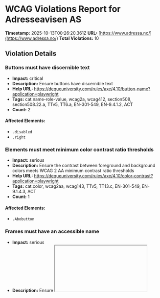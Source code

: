 # WCAG Violations Report for Adresseavisen AS

**Timestamp:** 2025-10-13T00:26:20.361Z
**URL:** [https://www.adressa.no/](https://www.adressa.no/)
**Total Violations:** 10

## Violation Details

### Buttons must have discernible text

- **Impact:** critical
- **Description:** Ensure buttons have discernible text
- **Help URL:** https://dequeuniversity.com/rules/axe/4.10/button-name?application=playwright
- **Tags:** cat.name-role-value, wcag2a, wcag412, section508, section508.22.a, TTv5, TT6.a, EN-301-549, EN-9.4.1.2, ACT
- **Count:** 2

#### Affected Elements:

- `.disabled`
- `.right`

### Elements must meet minimum color contrast ratio thresholds

- **Impact:** serious
- **Description:** Ensure the contrast between foreground and background colors meets WCAG 2 AA minimum contrast ratio thresholds
- **Help URL:** https://dequeuniversity.com/rules/axe/4.10/color-contrast?application=playwright
- **Tags:** cat.color, wcag2aa, wcag143, TTv5, TT13.c, EN-301-549, EN-9.1.4.3, ACT
- **Count:** 1

#### Affected Elements:

- `.Abobutton`

### Frames must have an accessible name

- **Impact:** serious
- **Description:** Ensure <iframe> and <frame> elements have an accessible name
- **Help URL:** https://dequeuniversity.com/rules/axe/4.10/frame-title?application=playwright
- **Tags:** cat.text-alternatives, wcag2a, wcag412, section508, section508.22.i, TTv5, TT12.d, EN-301-549, EN-9.4.1.2
- **Count:** 1

#### Affected Elements:

- `#dakapo_postopbar`

### Heading levels should only increase by one

- **Impact:** moderate
- **Description:** Ensure the order of headings is semantically correct
- **Help URL:** https://dequeuniversity.com/rules/axe/4.10/heading-order?application=playwright
- **Tags:** cat.semantics, best-practice
- **Count:** 1

#### Affected Elements:

- `.flipped.OnePlusXTeasers.grid:nth-child(1) > .is-section-mn24-skin.life20.is-skin > a > .t100 > h3`

### Images must have alternative text

- **Impact:** critical
- **Description:** Ensure <img> elements have alternative text or a role of none or presentation
- **Help URL:** https://dequeuniversity.com/rules/axe/4.10/image-alt?application=playwright
- **Tags:** cat.text-alternatives, wcag2a, wcag111, section508, section508.22.a, TTv5, TT7.a, TT7.b, EN-301-549, EN-9.1.1.1, ACT
- **Count:** 22

#### Affected Elements:

- `.center.no-padding.table-cell:nth-child(2) > .fade-image.icon > .off[src=""]`
- `.center.no-padding.table-cell:nth-child(2) > .fade-image.icon > .on`
- `.center.no-padding.table-cell:nth-child(3) > .fade-image.icon > .off[src=""]`
- `.center.no-padding.table-cell:nth-child(3) > .fade-image.icon > .on`
- `.center.no-padding.table-cell:nth-child(4) > .fade-image.icon > .off[src=""]`
- `.center.no-padding.table-cell:nth-child(4) > .fade-image.icon > .on`
- `.center.no-padding.table-cell:nth-child(5) > .fade-image.icon > .off[src=""]`
- `.center.no-padding.table-cell:nth-child(5) > .fade-image.icon > .on`
- `.center.no-padding.table-cell:nth-child(6) > .fade-image.icon > .off[src=""]`
- `.center.no-padding.table-cell:nth-child(6) > .fade-image.icon > .on`
- `.center.no-padding.table-cell:nth-child(7) > .fade-image.icon > .off[src=""]`
- `.center.no-padding.table-cell:nth-child(7) > .fade-image.icon > .on`
- `.center.no-padding.table-cell:nth-child(8) > .fade-image.icon > .off[src=""]`
- `.center.no-padding.table-cell:nth-child(8) > .fade-image.icon > .on`
- `.center.no-padding.table-cell:nth-child(9) > .fade-image.icon > .off[src=""]`
- `.center.no-padding.table-cell:nth-child(9) > .fade-image.icon > .on`
- `.center.no-padding.table-cell:nth-child(10) > .fade-image.icon > .off[src=""]`
- `.center.no-padding.table-cell:nth-child(10) > .fade-image.icon > .on`
- `.center.no-padding.table-cell:nth-child(11) > .fade-image.icon > .off[src=""]`
- `.center.no-padding.table-cell:nth-child(11) > .fade-image.icon > .on`
- `.center.no-padding.table-cell:nth-child(12) > .fade-image.icon > .off[src=""]`
- `.center.no-padding.table-cell:nth-child(12) > .fade-image.icon > .on`

### Main landmark should not be contained in another landmark

- **Impact:** moderate
- **Description:** Ensure the main landmark is at top level
- **Help URL:** https://dequeuniversity.com/rules/axe/4.10/landmark-main-is-top-level?application=playwright
- **Tags:** cat.semantics, best-practice
- **Count:** 99

#### Affected Elements:

- `.Bundles:nth-child(1) > .OnePlusXTeasers.grid > .hot70.gridspotlight.card-size-large > a > .t100`
- `.Bundles:nth-child(1) > .OnePlusXTeasers.grid > .life20.gridspotlightside.hot50 > a > .t100`
- `.Bundles:nth-child(1) > .OnePlusXTeasers.grid > .hot60.gridspotlightside.life40 > a > .t100`
- `.flipped.OnePlusXTeasers.grid:nth-child(1) > .is-section-mn24-skin.life20.is-skin > a > .t100`
- `.flipped.OnePlusXTeasers.grid:nth-child(1) > .life60.gridspotlight.card-size-large > a > .t100`
- `.flipped.OnePlusXTeasers.grid:nth-child(1) > .is-section-meninger-skin.opinion.is-skin > a > .t100`
- `.ThreeTeasers.grid:nth-child(3) > .hot60.gridtriple.life40:nth-child(1) > a > .t100`
- `.is-section-sport-skin.life20.is-skin > a > .t100`
- `.ThreeTeasers.grid:nth-child(3) > .is-section-sport-skin.is-skin.hot60:nth-child(3) > a > .t100`
- `.gridfullsize-bundle.is-rbk-skin.card-size-large > a > .t100`
- `.small-items.is-rbk-skin.hot70 > a > .t100`
- `.life60.hot60.gridspotlightside > a > .t100`
- `.OnePlusXTeasers.grid:nth-child(4) > .no-image.life20.gridspotlightside > a > .t100`
- `.grade.hot60.gridspotlightside > a > .t100`
- `.no-image.life20.gridspotlightside:nth-child(1) > a > .t100`
- `.flipped.OnePlusXTeasers.grid:nth-child(7) > .is-section-sport-skin.gridspotlight.card-size-large > a > .t100`
- `.flipped.OnePlusXTeasers.grid:nth-child(7) > .no-image.life20.gridspotlightside:nth-child(3) > a > .t100`
- `.flipped.OnePlusXTeasers.grid:nth-child(7) > .gridspotlightside.hot50.life40 > a > .t100`
- `.ThreeTeasers.grid:nth-child(9) > .hot60.gridtriple.life40 > a > .t100`
- `.no-image.life20.gridtriple > a > .t100`
- `.ThreeTeasers.grid:nth-child(9) > .gridtriple.hot50.life40 > a > .t100`
- `.gridfullsize-bundle.is-section-sport-skin.card-size-large > a > .t100`
- `.small-items.hot70.is-section-sport-skin > a > .t100`
- `.hot70.gridspotlightside.life40 > a > .t100`
- `.OnePlusXTeasers.grid:nth-child(12) > .no-image.life20.gridspotlightside > a > .t100`
- `.OnePlusXTeasers.grid:nth-child(12) > .hot60.gridspotlightside.life40 > a > .t100`
- `.flipped.OnePlusXTeasers.grid:nth-child(13) > .life20.gridspotlightside.hot50:nth-child(1) > a > .t100`
- `.is-section-sport-skin.life60.gridspotlight > a > .t100`
- `.flipped.OnePlusXTeasers.grid:nth-child(13) > .life20.gridspotlightside.hot50:nth-child(3) > a > .t100`
- `.hot70.gridtriple.life40 > a > .t100`
- `.hot40.life20.gridtriple > a > .t100`
- `.is-rbk-skin.is-skin.gridtriple > a > .t100`
- `.OnePlusXTeasers.grid:nth-child(17) > .hot70.gridspotlight.card-size-large > a > .t100`
- `.OnePlusXTeasers.grid:nth-child(17) > .hot40.life20.gridspotlightside:nth-child(2) > a > .t100`
- `.OnePlusXTeasers.grid:nth-child(17) > .hot40.life20.gridspotlightside:nth-child(3) > a > .t100`
- `.flipped.OnePlusXTeasers.grid:nth-child(19) > .grade.gridspotlightside.hot50:nth-child(1) > a > .t100`
- `.flipped.OnePlusXTeasers.grid:nth-child(19) > .gridspotlight.card-size-large.hot60 > a > .t100`
- `.grade.gridspotlightside.hot50:nth-child(3) > a > .t100`
- `.AdWithTeaser.grid:nth-child(20) > .life20.gridtriple.hot50 > a > .t100`
- `.ThreeTeasers.grid:nth-child(21) > .is-section-meninger-skin.opinion.life20 > a > .t100`
- `.ThreeTeasers.grid:nth-child(21) > .gridtriple.hot50.life40 > a > .t100`
- `.life20.gridtriple.hot50:nth-child(3) > a > .t100`
- `.is-section-kultur-skin.gridspotlight.card-size-large > a > .t100`
- `.OnePlusXTeasers.grid:nth-child(24) > .hot40.life20.gridspotlightside > a > .t100`
- `.OnePlusXTeasers.grid:nth-child(24) > .opinion.is-section-sport-skin.is-skin > a > .t100`
- `.ThreeTeasers.grid:nth-child(25) > .hot40.gridtriple.life40 > a > .t100`
- `.ThreeTeasers.grid:nth-child(25) > .is-section-trdby-skin.is-skin.gridtriple > a > .t100`
- `.ThreeTeasers.grid:nth-child(25) > .life60.gridtriple.hot50 > a > .t100`
- `.flipped.OnePlusXTeasers.grid:nth-child(27) > .life20.gridspotlightside.hot50 > a > .t100`
- `.flipped.OnePlusXTeasers.grid:nth-child(27) > .is-section-meninger-skin.opinion.gridspotlight > a > .t100`
- `.flipped.OnePlusXTeasers.grid:nth-child(27) > .gridspotlightside.hot50.life40 > a > .t100`
- `.OnePlusXTeasers.grid:nth-child(28) > .gridspotlight.card-size-large.hot60 > a > .t100`
- `.OnePlusXTeasers.grid:nth-child(28) > .life20.gridspotlightside.hot50 > a > .t100`
- `.is-section-kultur-skin.is-skin.gridspotlightside > a > .t100`
- `.AdWithTeaser.flipped.grid:nth-child(30) > .gridtriple.hot50.life40 > a > .t100`
- `.ThreeTeasers.grid:nth-child(31) > .life20.gridtriple.hot50 > a > .t100`
- `.ThreeTeasers.grid:nth-child(31) > .gridtriple.hot50.life40:nth-child(2) > a > .t100`
- `.ThreeTeasers.grid:nth-child(31) > .gridtriple.hot50.life40:nth-child(3) > a > .t100`
- `.flipped.OnePlusXTeasers.grid:nth-child(34) > .gridspotlightside.hot50.life40 > a > .t100`
- `.flipped.OnePlusXTeasers.grid:nth-child(34) > .is-section-meninger-skin.opinion.gridspotlight > a > .t100`
- `.flipped.OnePlusXTeasers.grid:nth-child(34) > .is-section-meninger-skin.opinion.life20 > a > .t100`
- `.grade.gridtriple.hot50 > a > .t100`
- `.OnePlusXTeasers.grid:nth-child(36) > .gridspotlight.card-size-large.hot60 > a > .t100`
- `.OnePlusXTeasers.grid:nth-child(36) > .life20.gridspotlightside.hot50 > a > .t100`
- `.OnePlusXTeasers.grid:nth-child(36) > .gridspotlightside.hot50.life40 > a > .t100`
- `.AdWithTeaser.flipped.grid:nth-child(37) > .is-section-mn24-skin.life20.is-skin > a > .t100`
- `.ThreeTeasers.grid:nth-child(38) > .life20.gridtriple.hot50 > a > .t100`
- `.ThreeTeasers.grid:nth-child(38) > .gridtriple.hot50.life40 > a > .t100`
- `.ThreeTeasers.grid:nth-child(38) > .hot60.gridtriple.life40 > a > .t100`
- `.AdWithTeaser.grid:nth-child(39) > .life60.gridtriple.hot50 > a > .t100`
- `.flipped.OnePlusXTeasers.grid:nth-child(40) > .grade.gridspotlightside.hot50 > a > .t100`
- `.gridspotlight.card-size-large.hot50 > a > .t100`
- `.flipped.OnePlusXTeasers.grid:nth-child(40) > .hot40.life20.gridspotlightside > a > .t100`
- `.AdWithTeaser.flipped.grid:nth-child(41) > .gridtriple.hot50.life40 > a > .t100`
- `.OnePlusXTeasers.grid:nth-child(42) > .gridspotlight.card-size-large.hot60 > a > .t100`
- `.hot40.gridspotlightside.life40:nth-child(2) > a > .t100`
- `.is-section-trdby-skin.hot40.is-skin > a > .t100`
- `.ThreeTeasers.grid:nth-child(43) > .gridtriple.hot50.life40:nth-child(1) > a > .t100`
- `.ThreeTeasers.grid:nth-child(43) > .hot40.gridtriple.life40 > a > .t100`
- `.ThreeTeasers.grid:nth-child(43) > .opinion.is-section-sport-skin.is-skin > a > .t100`
- `.AdWithTeaser.grid:nth-child(44) > .life60.gridtriple.hot50 > a > .t100`
- `.flipped.OnePlusXTeasers.grid:nth-child(45) > .gridspotlightside.hot50.life40:nth-child(1) > a > .t100`
- `.flipped.OnePlusXTeasers.grid:nth-child(45) > .is-section-sport-skin.gridspotlight.card-size-large > a > .t100`
- `.flipped.OnePlusXTeasers.grid:nth-child(45) > .gridspotlightside.hot50.life40:nth-child(3) > a > .t100`
- `.OnePlusXTeasers.grid:nth-child(46) > .gridspotlight.card-size-large.hot60 > a > .t100`
- `.OnePlusXTeasers.grid:nth-child(46) > .gridspotlightside.hot50.life40 > a > .t100`
- `.OnePlusXTeasers.grid:nth-child(46) > .hot60.gridspotlightside.life40 > a > .t100`
- `.AdWithTeaser.flipped.grid:nth-child(47) > .is-section-sport-skin.is-skin.hot60 > a > .t100`
- `.AdWithTeaser.grid:nth-child(49) > .gridtriple.hot50.life40 > a > .t100`
- `.feature > a > .t100`
- `.is-section-trdby-skin.is-skin.hot60 > a > .t100`
- `.ThreeTeasers.grid:nth-child(50) > .is-section-sport-skin.life60.is-skin > a > .t100`
- `.ThreeTeasers.grid:nth-child(51) > .gridtriple.hot50.life40:nth-child(1) > a > .t100`
- `.ThreeTeasers.grid:nth-child(51) > .is-section-meninger-skin.is-skin.gridtriple > a > .t100`
- `.ThreeTeasers.grid:nth-child(51) > .life60.gridtriple.hot50 > a > .t100`
- `.AdWithTeaser.flipped.grid:nth-child(52) > .life60.gridtriple.hot50 > a > .t100`
- `.life60.gridtriple.hot50:nth-child(1) > a > .t100`
- `.ThreeTeasers.grid:nth-child(53) > .life60.gridtriple.hot50:nth-child(2) > a > .t100`
- `.ThreeTeasers.grid:nth-child(53) > .life60.gridtriple.hot50:nth-child(3) > a > .t100`

### Document should not have more than one main landmark

- **Impact:** moderate
- **Description:** Ensure the document has at most one main landmark
- **Help URL:** https://dequeuniversity.com/rules/axe/4.10/landmark-no-duplicate-main?application=playwright
- **Tags:** cat.semantics, best-practice
- **Count:** 1

#### Affected Elements:

- `.Layout`

### Landmarks should have a unique role or role/label/title (i.e. accessible name) combination

- **Impact:** moderate
- **Description:** Ensure landmarks are unique
- **Help URL:** https://dequeuniversity.com/rules/axe/4.10/landmark-unique?application=playwright
- **Tags:** cat.semantics, best-practice
- **Count:** 2

#### Affected Elements:

- `.top`
- `.Layout`

### Links must be distinguishable without relying on color

- **Impact:** serious
- **Description:** Ensure links are distinguished from surrounding text in a way that does not rely on color
- **Help URL:** https://dequeuniversity.com/rules/axe/4.10/link-in-text-block?application=playwright
- **Tags:** cat.color, wcag2a, wcag141, TTv5, TT13.a, EN-301-549, EN-9.1.4.1
- **Count:** 6

#### Affected Elements:

- `a:nth-child(5)`
- `section:nth-child(4) > div > div > .Tips > dl > dd > a[href="tel:46407200"]`
- `div > div > p > a:nth-child(1)`
- `p > a:nth-child(2)`
- `a[href$="medietilsynet.no/"]`
- `p > a:nth-child(4)`

### Elements should not have tabindex greater than zero

- **Impact:** serious
- **Description:** Ensure tabindex attribute values are not greater than 0
- **Help URL:** https://dequeuniversity.com/rules/axe/4.10/tabindex?application=playwright
- **Tags:** cat.keyboard, best-practice
- **Count:** 2

#### Affected Elements:

- `.user`
- `.main`
